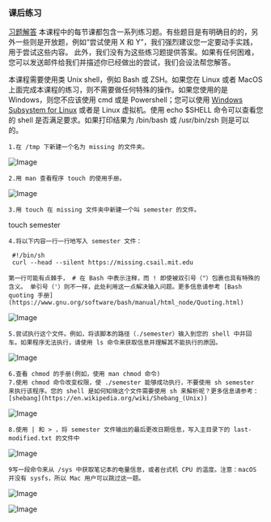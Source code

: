 ### 课后练习

  [习题解答](https://missing-semester-cn.github.io/missing-notes-and-solutions/2020/solutions//course-shell-solution) 本课程中的每节课都包含一系列练习题。有些题目是有明确目的的，另外一些则是开放题，例如“尝试使用 X 和 Y”，我们强烈建议您一定要动手实践，用于尝试这些内容。 此外，我们没有为这些练习题提供答案。如果有任何困难，您可以发送邮件给我们并描述你已经做出的尝试，我们会设法帮您解答。

   本课程需要使用类 Unix shell，例如 Bash 或 ZSH。如果您在 Linux 或者 MacOS 上面完成本课程的练习，则不需要做任何特殊的操作。如果您使用的是 Windows，则您不应该使用 cmd 或是 Powershell；您可以使用 [Windows Subsystem for Linux](https://docs.microsoft.com/en-us/windows/wsl/) 或者是 Linux 虚拟机。使用 echo $SHELL 命令可以查看您的 shell 是否满足要求。如果打印结果为 /bin/bash 或 /usr/bin/zsh 则是可以的。

    1.在 /tmp 下新建一个名为 missing 的文件夹。

![Image](https://github.com/user-attachments/assets/a13a4fec-20da-493d-a1d2-ca36d8307029)

    2.用 man 查看程序 touch 的使用手册。

![Image](https://github.com/user-attachments/assets/8df90f2c-c9db-49d2-a253-bb226dd514c1)

    3.用 touch 在 missing 文件夹中新建一个叫 semester 的文件。

touch semester

    4.将以下内容一行一行地写入 semester 文件：

     #!/bin/sh
     curl --head --silent https://missing.csail.mit.edu

    第一行可能有点棘手， # 在 Bash 中表示注释，而 ! 即使被双引号（"）包裹也具有特殊的含义。 单引号（'）则不一样，此处利用这一点解决输入问题。更多信息请参考 [Bash quoting 手册](https://www.gnu.org/software/bash/manual/html_node/Quoting.html)

![Image](https://github.com/user-attachments/assets/a9cbe661-97ff-4527-a761-6c27daf944e1)

    5.尝试执行这个文件。例如，将该脚本的路径（./semester）输入到您的 shell 中并回车。如果程序无法执行，请使用 ls 命令来获取信息并理解其不能执行的原因。

![Image](https://github.com/user-attachments/assets/cb3177bf-e011-4497-9db5-371d0f94b6eb)

    6.查看 chmod 的手册(例如，使用 man chmod 命令)
    7.使用 chmod 命令改变权限，使 ./semester 能够成功执行，不要使用 sh semester 来执行该程序。您的 shell 是如何知晓这个文件需要使用 sh 来解析呢？更多信息请参考：[shebang](https://en.wikipedia.org/wiki/Shebang_(Unix))

![Image](https://github.com/user-attachments/assets/f4db1529-73da-4435-b388-fe0a30c053bb)

    8.使用 | 和 > ，将 semester 文件输出的最后更改日期信息，写入主目录下的 last-modified.txt 的文件中

![Image](https://github.com/user-attachments/assets/6e8049f5-1cda-4d39-8808-0f19c6bdf1c6)

    9写一段命令来从 /sys 中获取笔记本的电量信息，或者台式机 CPU 的温度。注意：macOS 并没有 sysfs，所以 Mac 用户可以跳过这一题。

![Image](https://github.com/user-attachments/assets/60ee2846-7def-4328-8e04-6e023536ea7b)

![Image](https://github.com/user-attachments/assets/cd8c07cd-0ae2-4e31-8198-5e3a804cd50b)
